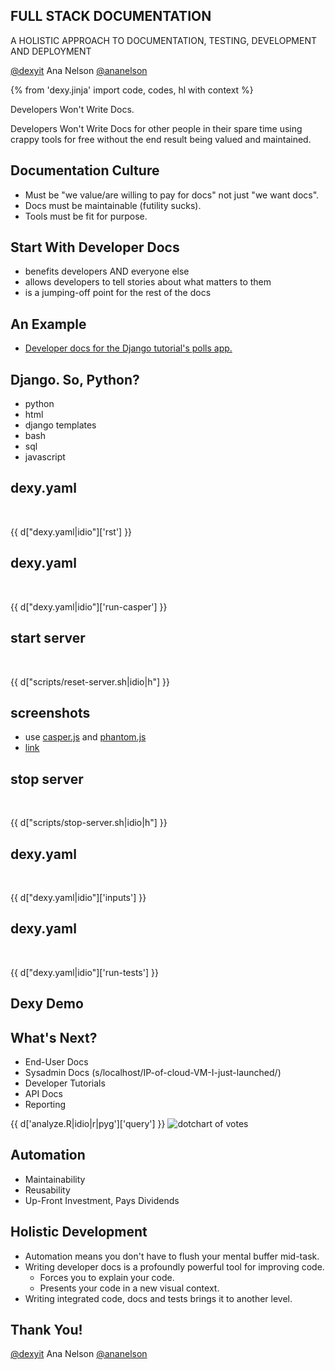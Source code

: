 ## FULL STACK DOCUMENTATION

A HOLISTIC APPROACH TO DOCUMENTATION, TESTING, DEVELOPMENT AND DEPLOYMENT
<p>
<http://dexy.it> <a href="http://twitter.com/dexyit">@dexyit</a>
Ana Nelson <a href="http://twitter.com/ananelson">@ananelson</a>
<http://github.com/ananelson/talks>
</p>

{% from 'dexy.jinja' import code, codes, hl with context %}

Developers Won't Write Docs.


Developers Won't Write Docs for other people in their spare time using crappy tools for free without the end result being valued and maintained.


Documentation Culture
---------------------

- Must be "we value/are willing to pay for docs" not just "we want docs".
- Docs must be maintainable (futility sucks).
- Tools must be fit for purpose.


Start With Developer Docs
-------------------------

- benefits developers AND everyone else
- allows developers to tell stories about what matters to them
- is a jumping-off point for the rest of the docs


An Example
----------

- <a href="file:///home/ana/dev/talks/2013/distill/output-site/developer.html" target="_new">Developer docs for the Django tutorial's polls app.</a>


Django. So, Python?
-------------------

- python
- html
- django templates
- bash
- sql
- javascript


dexy.yaml
---------
<br />

{{ d["dexy.yaml|idio"]['rst'] }}


dexy.yaml
---------
<br />

{{ d["dexy.yaml|idio"]['run-casper'] }}


start server
------------
<br />

{{ d["scripts/reset-server.sh|idio|h"] }}


screenshots
-----------

- use [casper.js](http://casperjs.org) and [phantom.js](http://phantomjs.org)
- [link](screenshots.js.html)


stop server
------------
<br />

{{ d["scripts/stop-server.sh|idio|h"] }}


dexy.yaml
---------
<br />

{{ d["dexy.yaml|idio"]['inputs'] }}


dexy.yaml
---------
<br />

{{ d["dexy.yaml|idio"]['run-tests'] }}


Dexy Demo
---------



What's Next?
------------

- End-User Docs
- Sysadmin Docs (s/localhost/IP-of-cloud-VM-I-just-launched/)
- Developer Tutorials
- API Docs
- Reporting


{{ d['analyze.R|idio|r|pyg']['query'] }}
![dotchart of votes](plot.png)


Automation
----------

- Maintainability
- Reusability
- Up-Front Investment, Pays Dividends


Holistic Development
--------------------

- Automation means you don't have to flush your mental buffer mid-task.
- Writing developer docs is a profoundly powerful tool for improving code.
    - Forces you to explain your code.
    - Presents your code in a new visual context.
- Writing integrated code, docs and tests brings it to another level.


Thank You!
----------
<p>
<http://dexy.it> <a href="http://twitter.com/dexyit">@dexyit</a>
Ana Nelson <a href="http://twitter.com/ananelson">@ananelson</a>
<http://github.com/ananelson/talks>
</p>
